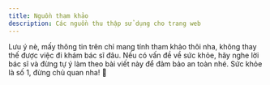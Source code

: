 ```yaml
---
title: Nguồn tham khảo
description: Các nguồn thu thập sử dụng cho trang web
---
```


Lưu ý nè, mấy thông tin trên chỉ mang tính tham khảo thôi nha, không thay thế được việc đi khám bác sĩ đâu. Nếu có vấn đề về sức khỏe, hãy nghe lời bác sĩ và đừng tự ý làm theo bài viết này để đảm bảo an toàn nhé. Sức khỏe là số 1, đừng chủ quan nha! 🌟

